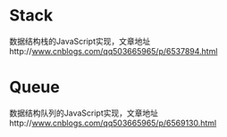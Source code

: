 # Stack
数据结构栈的JavaScript实现，文章地址http://www.cnblogs.com/qq503665965/p/6537894.html
# Queue
数据结构队列的JavaScript实现，文章地址http://www.cnblogs.com/qq503665965/p/6569130.html

